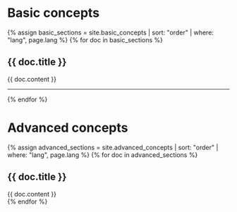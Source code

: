 ---
---
<h1>Basic concepts</h1>

{% assign basic_sections = site.basic_concepts | sort: "order" | where: "lang", page.lang %}
{% for doc in basic_sections %}
<div class="grid-container fluid">
  <div class="grid-x">
    <h2 id="{{ doc.title | slugify }}">{{ doc.title }}</h2>
  </div>
  <div class="section-wrapper">
    {{ doc.content }}
  </div>
</div>
<hr />
{% endfor %}

<h1>Advanced concepts</h1>

{% assign advanced_sections = site.advanced_concepts | sort: "order" | where: "lang", page.lang %}
{% for doc in advanced_sections %}
<div class="grid-container">
  <div class="grid-x">
    <h2 id="{{ doc.title | slugify }}">{{ doc.title }}</h2>
  </div>
  <div class="grid-x grid-margin-x">
    {{ doc.content }}
  </div>
</div>
{% endfor %}
